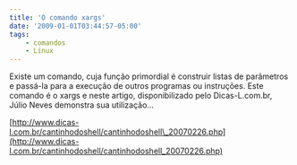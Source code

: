 ```yaml
---
title: 'O comando xargs'
date: '2009-01-01T03:44:57-05:00'
tags:
    - comandos
    - Linux
---
```


Existe um comando, cuja função primordial é construir listas de parâmetros e passá-la para a execução de outros programas ou instruções. Este comando é o xargs e neste artigo, disponibilizado pelo Dicas-L.com.br, Júlio Neves demonstra sua utilização…

[http://www.dicas-l.com.br/cantinhodoshell/cantinhodoshell\_20070226.php](http://www.dicas-l.com.br/cantinhodoshell/cantinhodoshell_20070226.php)
